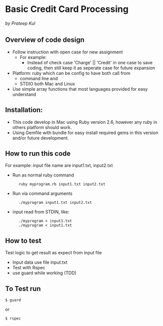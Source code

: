 # Basic Credit Card Processing

###### _by Prateep Kul_

## Overview of code design

- Follow instruction with open case for new assignment
  - For example:
    - Instead of check case 'Charge' || 'Credit' in one case to save coding, then
      still keep it as seperate case for future expansion
- Platform: ruby which can be config to have both call from
  - command line and
  - STDIO both Mac and Linux
- Use simple array functions that most languages provided for easy understand

## Installation:

- This code develop in Mac using Ruby version 2.6, however any ruby in others platform should work.
- Using Gemfile with bundle for easy install required gems in this version and/or future development.

## How to run this code

For example: input file name are input1.txt, input2.txt

- Run as normal ruby command

```
      ruby myprogram.rb input1.txt input2.txt
```

- Run via command arguments

```
      ./myprogram input1.txt input2.txt
```

- input read from STDIN, like:

```
      ./myprogram < input1.txt
      ./myprogram < input1.txt
```

## How to test

Test logic to get result as expect from input file

- Input data use file input.txt
- Test with Rspec
- use guard while working (TDD)

## To Test run

```
$ guard
```

or

```
$ rspec
```

